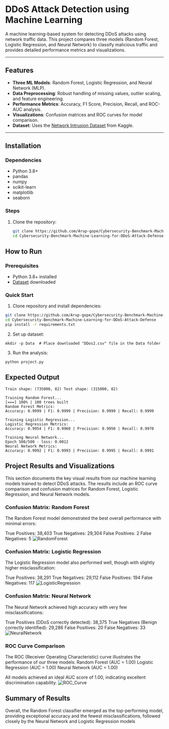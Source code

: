 # DDoS Attack Detection using Machine Learning
A machine learning-based system for detecting DDoS attacks using network traffic data. This project compares three models (Random Forest, Logistic Regression, and Neural Network) to classify malicious traffic and provides detailed performance metrics and visualizations.

---

## Features
- **Three ML Models**: Random Forest, Logistic Regression, and Neural Network (MLP).
- **Data Preprocessing**: Robust handling of missing values, outlier scaling, and feature engineering.
- **Performance Metrics**: Accuracy, F1 Score, Precision, Recall, and ROC-AUC analysis.
- **Visualizations**: Confusion matrices and ROC curves for model comparison.
- **Dataset**: Uses the [Network Intrusion Dataset](https://www.kaggle.com/datasets/chethuhn/network-intrusion-dataset) from Kaggle.

---

## Installation

### Dependencies
- Python 3.8+
- pandas
- numpy
- scikit-learn
- matplotlib
- seaborn


### Steps
1. Clone the repository:
   ```bash
   git clone https://github.com/Arup-gope/Cybersecurity-Benchmark-Machine-Learning-for-DDoS-Attack-Defense.git
   cd Cybersecurity-Benchmark-Machine-Learning-for-DDoS-Attack-Defense
## How to Run

### Prerequisites
- Python 3.8+ installed
- [Dataset](https://www.kaggle.com/datasets/chethuhn/network-intrusion-dataset) downloaded

### Quick Start
1. Clone repository and install dependencies:
```bash
git clone https://github.com/Arup-gope/Cybersecurity-Benchmark-Machine-Learning-for-DDoS-Attack-Defense.git
cd Cybersecurity-Benchmark-Machine-Learning-for-DDoS-Attack-Defense
pip install -r requirements.txt
```
2. Set up dataset:
```
mkdir -p Data  # Place downloaded "DDos2.csv" file in the Data folder
```

3. Run the analysis:
```
python project.py
```

## Expected Output
```
Train shape: (735000, 82) Test shape: (315000, 82)

Training Random Forest...
[===] 100% | 100 trees built
Random Forest Metrics:
Accuracy: 0.9999 | F1: 0.9999 | Precision: 0.9999 | Recall: 0.9999

Training Logistic Regression...
Logistic Regression Metrics:
Accuracy: 0.9954 | F1: 0.9960 | Precision: 0.9950 | Recall: 0.9970

Training Neural Network...
Epoch 500/500 - loss: 0.0012
Neural Network Metrics:
Accuracy: 0.9992 | F1: 0.9993 | Precision: 0.9995 | Recall: 0.9991
```
## Project Results and Visualizations
This section documents the key visual results from our machine learning models trained to detect DDoS attacks. The results include an ROC curve comparison and confusion matrices for Random Forest, Logistic Regression, and Neural Network models.
### Confusion Matrix: Random Forest

The Random Forest model demonstrated the best overall performance with minimal errors:

True Positives: 38,403
True Negatives: 29,304
False Positives: 2
False Negatives: 5
![RandomForest](https://github.com/user-attachments/assets/a01f9e6e-a5e8-41cb-92e7-cfc60889b75e)

### Confusion Matrix: Logistic Regression

The Logistic Regression model also performed well, though with slightly higher misclassification:

True Positives: 38,291
True Negatives: 29,112
False Positives: 194
False Negatives: 117
![LogisticRegression](https://github.com/user-attachments/assets/33be36a2-ae59-407c-b3d7-3d9b4fe5a456)

###  Confusion Matrix: Neural Network

The Neural Network achieved high accuracy with very few misclassifications:

True Positives (DDoS correctly detected): 38,375
True Negatives (Benign correctly identified): 29,286
False Positives: 20
False Negatives: 33
![NeuralNetwork](https://github.com/user-attachments/assets/5efbbcaf-820c-483b-91db-0888426f55a4)

### ROC Curve Comparison

The ROC (Receiver Operating Characteristic) curve illustrates the performance of our three models:
Random Forest (AUC = 1.00)
Logistic Regression (AUC = 1.00)
Neural Network (AUC = 1.00)

All models achieved an ideal AUC score of 1.00, indicating excellent discrimination capability.
![ROC_Curve](https://github.com/user-attachments/assets/ed55ea3f-0676-4489-ae5a-9a009100dfef)

## Summary of Results

Overall, the Random Forest classifier emerged as the top-performing model, providing exceptional accuracy and the fewest misclassifications, followed closely by the Neural Network and Logistic Regression models


















